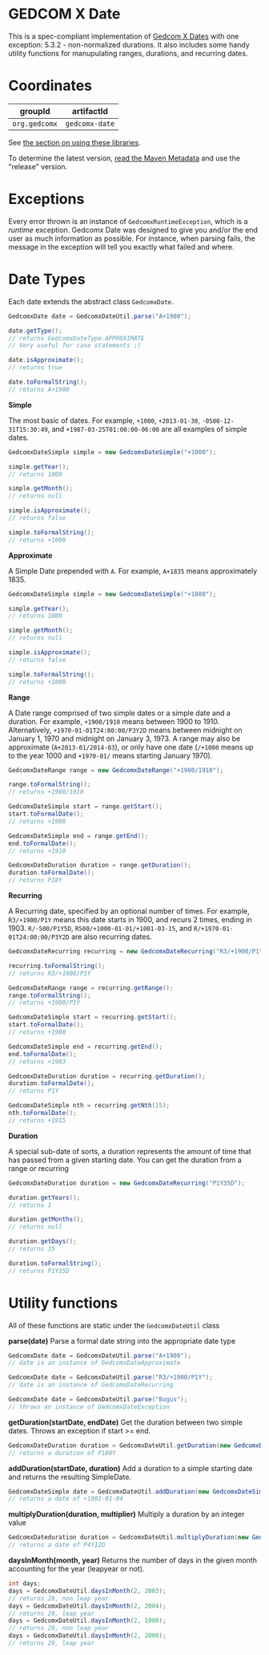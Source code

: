# GEDCOM X Date
This is a spec-compliant implementation of [Gedcom X Dates](https://github.com/FamilySearch/gedcomx/blob/master/specifications/date-format-specification.md) with one exception: 5.3.2 - non-normalized durations.
It also includes some handy utility functions for manupulating ranges, durations, and recurring dates.

# Coordinates

| groupId       | artifactId     |
|---------------|----------------|
| `org.gedcomx` | `gedcomx-date` |

See [the section on using these libraries](../README.md#Use).

To determine the latest version, [read the Maven Metadata](https://repository-gedcom.forge.cloudbees.com/release/org/gedcomx/gedcomx-model/maven-metadata.xml)
and use the "release" version.

# Exceptions
Every error thrown is an instance of `GedcomxRuntimeException`, which is a *runtime* exception.
Gedcomx Date was designed to give you and/or the end user as much information as possible.
For instance, when parsing fails, the message in the exception will tell you exactly what failed and where.

# Date Types
Each date extends the abstract class `GedcomxDate`.

````java
GedcomxDate date = GedcomxDateUtil.parse("A+1900");

date.getType();
// returns GedcomxDateType.APPROXIMATE
// Very useful for case statements ;)

date.isApproximate();
// returns true

date.toFormalString();
// returns A+1900

````

**Simple**

The most basic of dates.
For example, `+1000`, `+2013-01-30`, `-0500-12-31T15:30:49`, and `+1987-03-25T01:00:00-06:00` are all examples of simple dates.

````java
GedcomxDateSimple simple = new GedcomxDateSimple("+1000");

simple.getYear();
// returns 1000

simple.getMonth();
// returns null

simple.isApproximate();
// returns false

simple.toFormalString();
// returns +1000
````

**Approximate**

A Simple Date prepended with `A`.
For example, `A+1835` means approximately 1835.

````java
GedcomxDateSimple simple = new GedcomxDateSimple("+1000");

simple.getYear();
// returns 1000

simple.getMonth();
// returns null

simple.isApproximate();
// returns false

simple.toFormalString();
// returns +1000
````

**Range**

A Date range comprised of two simple dates or a simple date and a duration.
For example, `+1900/1910` means between 1900 to 1910.
Alternatively, `+1970-01-01T24:00:00/P3Y2D` means between midnight on January 1, 1970 and midnight on January 3, 1973.
A range may also be approximate (`A+2013-01/2014-03`), or only have one date (`/+1000` means up to the year 1000 and `+1970-01/` means starting January 1970).

````java
GedcomxDateRange range = new GedcomxDateRange("+1900/1910");

range.toFormalString();
// returns +1900/1910

GedcomxDateSimple start = range.getStart();
start.toFormalDate();
// returns +1900

GedcomxDateSimple end = range.getEnd();
end.toFormalDate();
// returns +1910

GedcomxDateDuration duration = range.getDuration();
duration.toFormalDate();
// returns P10Y
````

**Recurring**

A Recurring date, specified by an optional number of times.
For example, `R3/+1900/P1Y` means this date starts in 1900, and recurs 2 times, ending in 1903.
`R/-500/P1Y5D`, `R500/+1000-01-01/+1001-03-15`, and `R/+1970-01-01T24:00:00/P3Y2D` are also recurring dates.

````java
GedcomxDateRecurring recurring = new GedcomxDateRecurring("R3/+1900/P1Y");

recurring.toFormalString();
// returns R3/+1900/P1Y

GedcomxDateRange range = recurring.getRange();
range.toFormalString();
// returns +1900/P1Y

GedcomxDateSimple start = recurring.getStart();
start.toFormalDate();
// returns +1900

GedcomxDateSimple end = recurring.getEnd();
end.toFormalDate();
// returns +1903

GedcomxDateDuration duration = recurring.getDuration();
duration.toFormalDate();
// returns P1Y

GedcomxDateSimple nth = recurring.getNth(15);
nth.toFormalDate();
// returns +1915
````

**Duration**

A special sub-date of sorts, a duration represents the amount of time that has passed from a given starting date.
You can get the duration from a range or recurring

````java
GedcomxDateDuration duration = new GedcomxDateRecurring("P1Y35D");

duration.getYears();
// returns 1

duration.getMonths();
// returns null

duration.getDays();
// returns 35

duration.toFormalString();
// returns P1Y35D
````

# Utility functions
All of these functions are static under the `GedcomxDateUtil` class

**parse(date)**
Parse a formal date string into the appropriate date type

````java
GedcomxDate date = GedcomxDateUtil.parse("A+1900");
// date is an instance of GedcomxDateApproximate

GedcomxDate date = GedcomxDateUtil.parse("R3/+1900/P1Y");
// date is an instance of GedcomxDateRecurring

GedcomxDate date = GedcomxDateUtil.parse("Bogus");
// throws an instance of GedcomxDateException
````

**getDuration(startDate, endDate)**
Get the duration between two simple dates. Throws an exception if start >= end.

````java
GedcomxDateDuration duration = GedcomxDateUtil.getDuration(new GedcomxDateSimple("+1000"),new GedcomxDateSimple("+1100"));
// returns a duration of P100Y
````

**addDuration(startDate, duration)**
Add a duration to a simple starting date and returns the resulting SimpleDate.

````java
GedcomxDateSimple date = GedcomxDateUtil.addDuration(new GedcomxDateSimple("+1000"),new GedcomxDateDuration("P1Y3D"));
// returns a date of +1001-01-04
````


**multiplyDuration(duration, multiplier)**
Multiply a duration by an integer value

````java
GedcomxDateduration duration = GedcomxDateUtil.multiplyDuration(new GedcomxDateDuration("P1Y3D"),4);
// returns a date of P4Y12D
````

**daysInMonth(month, year)**
Returns the number of days in the given month accounting for the year (leapyear or not).

````java
int days;
days = GedcomxDateUtil.daysInMonth(2, 2003);
// returns 28, non leap year
days = GedcomxDateUtil.daysInMonth(2, 2004);
// returns 29, leap year
days = GedcomxDateUtil.daysInMonth(2, 1900);
// returns 28, non leap year
days = GedcomxDateUtil.daysInMonth(2, 2000);
// returns 29, leap year
````